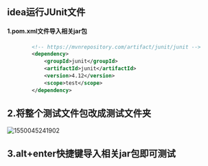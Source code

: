 ## idea运行JUnit文件

#### 1.pom.xml文件导入相关jar包

```xml
        <!-- https://mvnrepository.com/artifact/junit/junit -->
        <dependency>
            <groupId>junit</groupId>
            <artifactId>junit</artifactId>
            <version>4.12</version>
            <scope>test</scope>
        </dependency>
```

## 2.将整个测试文件包改成测试文件夹

![1550045241902](..\..\0.image\1550045241902.png)

## 3.alt+enter快捷键导入相关jar包即可测试

